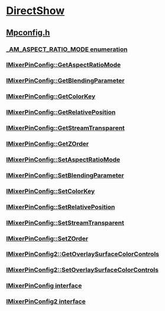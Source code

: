 # [DirectShow](../_dshow/index.md)
## [Mpconfig.h](index.md)
### [_AM_ASPECT_RATIO_MODE enumeration](../mpconfig/ne-mpconfig-_am_aspect_ratio_mode.md)
### [IMixerPinConfig::GetAspectRatioMode](../mpconfig/nf-mpconfig-imixerpinconfig-getaspectratiomode.md)
### [IMixerPinConfig::GetBlendingParameter](../mpconfig/nf-mpconfig-imixerpinconfig-getblendingparameter.md)
### [IMixerPinConfig::GetColorKey](../mpconfig/nf-mpconfig-imixerpinconfig-getcolorkey.md)
### [IMixerPinConfig::GetRelativePosition](../mpconfig/nf-mpconfig-imixerpinconfig-getrelativeposition.md)
### [IMixerPinConfig::GetStreamTransparent](../mpconfig/nf-mpconfig-imixerpinconfig-getstreamtransparent.md)
### [IMixerPinConfig::GetZOrder](../mpconfig/nf-mpconfig-imixerpinconfig-getzorder.md)
### [IMixerPinConfig::SetAspectRatioMode](../mpconfig/nf-mpconfig-imixerpinconfig-setaspectratiomode.md)
### [IMixerPinConfig::SetBlendingParameter](../mpconfig/nf-mpconfig-imixerpinconfig-setblendingparameter.md)
### [IMixerPinConfig::SetColorKey](../mpconfig/nf-mpconfig-imixerpinconfig-setcolorkey.md)
### [IMixerPinConfig::SetRelativePosition](../mpconfig/nf-mpconfig-imixerpinconfig-setrelativeposition.md)
### [IMixerPinConfig::SetStreamTransparent](../mpconfig/nf-mpconfig-imixerpinconfig-setstreamtransparent.md)
### [IMixerPinConfig::SetZOrder](../mpconfig/nf-mpconfig-imixerpinconfig-setzorder.md)
### [IMixerPinConfig2::GetOverlaySurfaceColorControls](../mpconfig/nf-mpconfig-imixerpinconfig2-getoverlaysurfacecolorcontrols.md)
### [IMixerPinConfig2::SetOverlaySurfaceColorControls](../mpconfig/nf-mpconfig-imixerpinconfig2-setoverlaysurfacecolorcontrols.md)
### [IMixerPinConfig interface](../mpconfig/nn-mpconfig-imixerpinconfig.md)
### [IMixerPinConfig2 interface](../mpconfig/nn-mpconfig-imixerpinconfig2.md)
